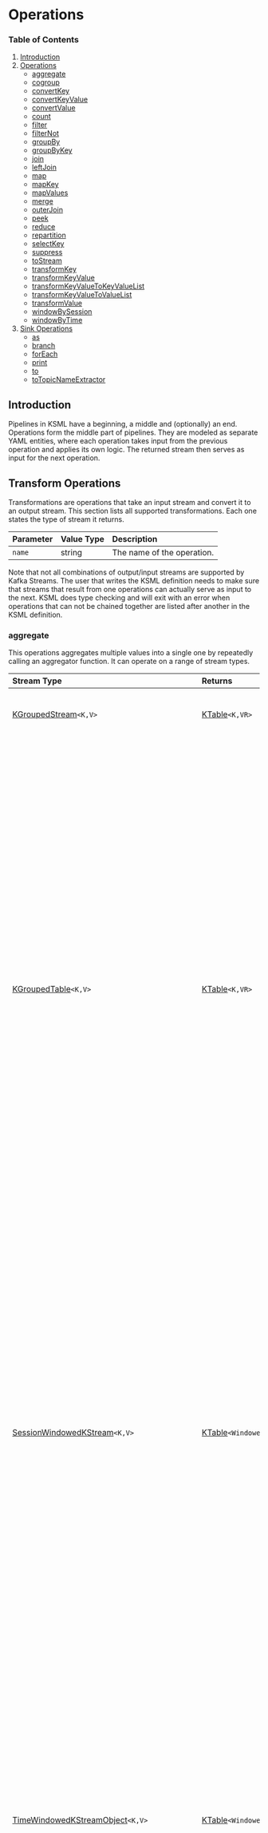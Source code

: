 # Operations

### Table of Contents

1. [Introduction](#introduction)
1. [Operations](#transform-operations)
    * [aggregate](#aggregate)
    * [cogroup](#cogroup)
    * [convertKey](#convertkey)
    * [convertKeyValue](#convertkeyvalue)
    * [convertValue](#convertvalue)
    * [count](#count)
    * [filter](#filter)
    * [filterNot](#filternot)
    * [groupBy](#groupby)
    * [groupByKey](#groupbykey)
    * [join](#join)
    * [leftJoin](#leftjoin)
    * [map](#map)
    * [mapKey](#mapkey)
    * [mapValues](#mapvalues)
    * [merge](#merge)
    * [outerJoin](#outerjoin)
    * [peek](#peek)
    * [reduce](#reduce)
    * [repartition](#repartition)
    * [selectKey](#selectkey)
    * [suppress](#suppress)
    * [toStream](#tostream)
    * [transformKey](#transformkey)
    * [transformKeyValue](#transformkeyvalue)
    * [transformKeyValueToKeyValueList](#transformkeyvaluetokeyvaluelist)
    * [transformKeyValueToValueList](#transformkeyvaluetovaluelist)
    * [transformValue](#transformvalue)
    * [windowBySession](#windowbysession)
    * [windowByTime](#windowbytime)
1. [Sink Operations](#sink-operations)
    * [as](#as)
    * [branch](#branch)
    * [forEach](#foreach)
    * [print](#print)
    * [to](#to)
    * [toTopicNameExtractor](#totopicnameextractor)

[Duration]: types.md#duration

[Store]: stores.md

[KStream]: https://kafka.apache.org/37/javadoc/org/apache/kafka/streams/kstream/KStream.html

[KTable]: https://kafka.apache.org/37/javadoc/org/apache/kafka/streams/kstream/KTable.html

[GlobalKTable]: https://kafka.apache.org/37/javadoc/org/apache/kafka/streams/kstream/GlobalKTable.html

[KGroupedStream]: https://kafka.apache.org/37/javadoc/org/apache/kafka/streams/kstream/KGroupedStream.html

[KGroupedTable]: https://kafka.apache.org/37/javadoc/org/apache/kafka/streams/kstream/KGroupedTable.html

[SessionWindowedKStream]: https://kafka.apache.org/37/javadoc/org/apache/kafka/streams/kstream/SessionWindowedKStream.html

[SessionWindowedCogroupedKStream]: https://kafka.apache.org/37/javadoc/org/apache/kafka/streams/kstream/SessionWindowedCogroupedKStream.html

[TimeWindowedKStream]: https://kafka.apache.org/37/javadoc/org/apache/kafka/streams/kstream/TimeWindowedKStream.html

[TimeWindowedCogroupedKStream]: https://kafka.apache.org/37/javadoc/org/apache/kafka/streams/kstream/TimeWindowedCogroupedKStream.html

[Aggregator]: functions.md#function-types

[Initializer]: functions.md#function-types

[KeyTransformer]: functions.md#function-types

[KeyValueMapper]: functions.md#function-types

[KeyValueToKeyValueListTransformer]: functions.md#function-types

[KeyValueToValueListTransformer]: functions.md#function-types

[KeyValueTransformer]: functions.md#function-types

[Merger]: functions.md#function-types

[Predicate]: functions.md#function-types

[Reducer]: functions.md#function-types

[StreamPartitioner]: functions.md#function-types

[ValueTransformer]: functions.md#function-types

[Windowed]: https://kafka.apache.org/37/javadoc/org/apache/kafka/streams/kstream/Windowed.html

## Introduction

Pipelines in KSML have a beginning, a middle and (optionally) an end. Operations form the middle part of pipelines. They
are modeled as separate YAML entities, where each operation takes input from the previous operation and applies its own
logic. The returned stream then serves as input for the next operation.

## Transform Operations

Transformations are operations that take an input stream and convert it to an output stream. This section lists all
supported transformations. Each one states the type of stream it returns.

| Parameter | Value Type | Description                |
|:----------|:-----------|:---------------------------|
| `name`    | string     | The name of the operation. |

Note that not all combinations of output/input streams are supported by Kafka Streams. The user that writes the KSML
definition needs to make sure that streams that result from one operations can actually serve as input to the next. KSML
does type checking and will exit with an error when operations that can not be chained together are listed after another
in the KSML definition.

### aggregate

[KGroupedStream::aggregate]: https://kafka.apache.org/37/javadoc/org/apache/kafka/streams/kstream/KGroupedStream.html

[KGroupedTable::aggregate]: https://kafka.apache.org/37/javadoc/org/apache/kafka/streams/kstream/KGroupedTable.html

[SessionWindowedKStream::aggregate]: https://kafka.apache.org/37/javadoc/org/apache/kafka/streams/kstream/SessionWindowedKStream.html

[TimeWindowedKStreamObject:aggregate]: https://kafka.apache.org/37/javadoc/org/apache/kafka/streams/kstream/TimeWindowedKStream.html

[CogroupedKStream:aggregate]: https://kafka.apache.org/37/javadoc/org/apache/kafka/streams/kstream/CogroupedKStream.html

[SessionWindowedCogroupedKStream::aggregate]: https://kafka.apache.org/37/javadoc/org/apache/kafka/streams/kstream/SessionWindowedCogroupedKStream.html

[TimeWindowedCogroupedKStream:aggregate]: https://kafka.apache.org/37/javadoc/org/apache/kafka/streams/kstream/TimeWindowedCogroupedKStream.html

This operations aggregates multiple values into a single one by repeatedly calling an aggregator function. It can
operate on a range of stream types.

| Stream Type                                                                          | Returns                    | Parameter     | Value Type          | Required | Description                                                                                                                                                                                                                                        |
|:-------------------------------------------------------------------------------------|:---------------------------|:--------------|:--------------------|:---------|:---------------------------------------------------------------------------------------------------------------------------------------------------------------------------------------------------------------------------------------------------|
| [KGroupedStream][KGroupedStream::aggregate]`<K,V>`                                   | [KTable]`<K,VR>`           | `store`       | Store configuration | No       | An optional [Store] configuration, should be of type `keyValue`.                                                                                                                                                                                   |
|                                                                                      |                            | `initializer` | Inline or reference | Yes      | An [Initializer] function, which takes no arguments and returns a value of type `VR`.                                                                                                                                                              |
|                                                                                      |                            | `aggregator`  | Inline or reference | Yes      | An [Aggregator] function, which takes a `key` of type `K`, a `value` of type `V` and `aggregatedValue` of type `VR`. It should add the key/value to the previously calculated `aggregateValue` and return a new aggregate value of type `VR`.      |
| [KGroupedTable][KGroupedTable::aggregate]`<K,V>`                                     | [KTable]`<K,VR>`           | `store`       | Store configuration | No       | An optional [Store] configuration, should be of type `keyValue`.                                                                                                                                                                                   |
|                                                                                      |                            | `initializer` | Inline or reference | Yes      | An [Initializer] function, which takes no arguments and returns a value of type `VR`.                                                                                                                                                              |
|                                                                                      |                            | `adder`       | Inline or reference | Yes      | An [Aggregator] function, which takes a `key` of type `K`, a `value` of type `V` and `aggregatedValue` of type `VR`. It should add the key/value to the previously calculated `aggregateValue` and return a new aggregate value of type `VR`.      |
|                                                                                      |                            | `subtractor`  | Inline or reference | Yes      | An [Aggregator] function, which takes a `key` of type `K`, a `value` of type `V` and `aggregatedValue` of type `VR`. It should remove the key/value from the previously calculated `aggregateValue` and return a new aggregate value of type `VR`. |
| [SessionWindowedKStream][SessionWindowedKStream::aggregate]`<K,V>`                   | [KTable]`<Windowed<K>,VR>` | `store`       | Store configuration | No       | An optional [Store] configuration, should be of type `session`.                                                                                                                                                                                    |
|                                                                                      |                            | `initializer` | Inline or reference | Yes      | An [Initializer] function, which takes no arguments and returns a value of type `VR`.                                                                                                                                                              |
|                                                                                      |                            | `aggregator`  | Inline or reference | Yes      | An [Aggregator] function, which takes a `key` of type `K`, a `value` of type `V` and `aggregatedValue` of type `VR`. It should add the key/value to the previously calculated `aggregateValue` and return a new aggregate value of type `VR`.      |
|                                                                                      |                            | `merger`      | Inline or reference | Yes      | A [Merger] function, which takes a `key` of type `K`, and two values `value1` and `value2` of type `V`. The return value is the merged result, also of type `V`.                                                                                   |
| [TimeWindowedKStreamObject][TimeWindowedKStreamObject:aggregate]`<K,V>`              | [KTable]`<Windowed<K>,VR>` | `store`       | Store configuration | No       | An optional [Store] configuration, should be of type `window`.                                                                                                                                                                                     |
|                                                                                      |                            | `initializer` | Inline or reference | Yes      | An [Initializer] function, which takes no arguments and returns a value of type `VR`.                                                                                                                                                              |
|                                                                                      |                            | `aggregator`  | Inline or reference | Yes      | An [Aggregator] function, which takes a `key` of type `K`, a `value` of type `V` and `aggregatedValue` of type `VR`. It should add the key/value to the previously calculated `aggregateValue` and return a new aggregate value of type `VR`.      |
| [CogroupedKStream][CogroupedKStream::aggregate]`<K,V>`                               | [KTable]`<K,VR>`           | `store`       | Store configuration | No       | An optional [Store] configuration, should be of type `keyValue`.                                                                                                                                                                                   |
|                                                                                      |                            | `initializer` | Inline or reference | Yes      | An [Initializer] function, which takes no arguments and returns a value of type `VR`.                                                                                                                                                              |
| [SessionWindowedCogroupedKStream][SessionWindowedCogroupedKStream::aggregate]`<K,V>` | [KTable]`<Windowed<K>,VR>` | `store`       | Store configuration | No       | An optional [Store] configuration, should be of type `session`.                                                                                                                                                                                    |
|                                                                                      |                            | `initializer` | Inline or reference | Yes      | An [Initializer] function, which takes no arguments and returns a value of type `VR`.                                                                                                                                                              |
|                                                                                      |                            | `merger`      | Inline or reference | Yes      | A [Merger] function, which takes a `key` of type `K`, and two values `value1` and `value2` of type `V`. The return value is the merged result, also of type `V`.                                                                                   |
| [TimeWindowedCogroupedKStream][TimeWindowedCogroupedKStream::aggregate]`<K,V>`       | [KTable]`<Windowed<K>,VR>` | `store`       | Store configuration | No       | An optional [Store] configuration, should be of type `window`.                                                                                                                                                                                     |
|                                                                                      |                            | `initializer` | Inline or reference | Yes      | An [Initializer] function, which takes no arguments and returns a value of type `VR`.                                                                                                                                                              |

Example:

```yaml
from: input_stream
via:
  - type: groupBy
    mapper: my_mapper_function
  - type: aggregate
    initializer:
      expression: 0
    aggregator:
      expression: aggregatedValue + value
  - type: toStream
to: output_stream
```

### cogroup

[KGroupedStream::cogroup]: https://kafka.apache.org/37/javadoc/org/apache/kafka/streams/kstream/KGroupedStream.html

[CogroupedKStream:cogroup]: https://kafka.apache.org/37/javadoc/org/apache/kafka/streams/kstream/CogroupedKStream.html

This operations cogroups multiple values into a single one by repeatedly calling an aggregator function. It can
operate on a range of stream types.

| Stream Type                                       | Returns                    | Parameter    | Value Type          | Required | Description                                                                                                                                                                                                                                   |
|:--------------------------------------------------|:---------------------------|:-------------|:--------------------|:---------|:----------------------------------------------------------------------------------------------------------------------------------------------------------------------------------------------------------------------------------------------|
| [KGroupedStream][KGroupedStream::cogroup]`<K,V>`  | [CogroupedKStream]`<K,VR>` | `aggregator` | Inline or reference | Yes      | An [Aggregator] function, which takes a `key` of type `K`, a `value` of type `V` and `aggregatedValue` of type `VR`. It should add the key/value to the previously calculated `aggregateValue` and return a new aggregate value of type `VR`. |
| [CogroupedKStream][KGroupedTable::cogroup]`<K,V>` | n/a                        | n/a          | n/a                 | n/a      | This method is currently not supported in KSML.                                                                                                                                                                                               |

Example:

```yaml
from: input_stream
via:
  - type: groupBy
    mapper: my_mapper_function
  - type: cogroup
    aggregator:
      expression: aggregatedValue + value
  - type: toStream
to: output_stream
```

_Note: this operation was added to KSML for completion purposes, but is not considered ready or fully functional. Feel
free to experiment, but don't rely on this in production. Syntax changes may occur in future KSML releases._

### convertKey

This built-in operation takes a message and converts the key into a given type.

| Stream Type    | Returns         | Parameter | Value Type | Description                                                           |
|:---------------|:----------------|:----------|:-----------|:----------------------------------------------------------------------|
| KStream`<K,V>` | KStream`<KR,V>` | `into`    | string     | The type to convert the key into. Conversion to `KR` is done by KSML. |

Example:

```yaml
from:
  topic: input_stream
  keyType: string
  valueType: string
via:
  - type: convertKey
    into: json
to: output_stream
```

### convertKeyValue

This built-in operation takes a message and converts the key and value into a given type.

| Stream Type    | Returns          | Parameter | Value Type | Description                                                                                                  |
|:---------------|:-----------------|:----------|:-----------|:-------------------------------------------------------------------------------------------------------------|
| KStream`<K,V>` | KStream`<KR,VR>` | `into`    | string     | The type to convert the key and value into. Conversion of key into `KR` and value into `VR` is done by KSML. |

Example:

```yaml
from:
  topic: input_stream
  keyType: string
  valueType: string
via:
  - type: convertKeyValue
    into: (json,xml)
to: output_stream
```

### convertValue

This built-in operation takes a message and converts the value into a given type.

| Stream Type    | Returns         | Parameter | Value Type | Description                                                                        |
|:---------------|:----------------|:----------|:-----------|:-----------------------------------------------------------------------------------|
| KStream`<K,V>` | KStream`<K,VR>` | `into`    | string     | The type to convert the value into. Conversion of value into `VR` is done by KSML. |

Example:

```yaml
from:
  topic: input_stream
  keyType: string
  valueType: string
via:
  - type: convertValue
    into: xml
to: output_stream
```

### count

[KGroupedStream::count]: https://kafka.apache.org/37/javadoc/org/apache/kafka/streams/kstream/KGroupedStream.html

[KGroupedTable::count]: https://kafka.apache.org/37/javadoc/org/apache/kafka/streams/kstream/KGroupedTable.html

[SessionWindowedKStream::count]: https://kafka.apache.org/37/javadoc/org/apache/kafka/streams/kstream/SessionWindowedKStream.html

[TimeWindowedKStreamObject:count]: https://kafka.apache.org/37/javadoc/org/apache/kafka/streams/kstream/TimeWindowedKStream.html

This operation counts the number of messages and returns a table multiple values into a single one by repeatedly
calling an aggregator function. It can operate on a range of stream types.

| Stream Type                                              | Returns                      | Parameter | Value Type          | Required | Description                                                      |
|:---------------------------------------------------------|:-----------------------------|:----------|:--------------------|:---------|:-----------------------------------------------------------------|
| [KGroupedStream][KGroupedStream::count]`<K,V>`           | [KTable]`<K,Long>`           | `store`   | Store configuration | No       | An optional [Store] configuration, should be of type `keyValue`. |
| [KGroupedTable][KGroupedTable::count]`<K,V>`             | [KTable]`<K,Long>`           | `store`   | Store configuration | No       | An optional [Store] configuration, should be of type `keyValue`. |
| [SessionWindowedKStream][KGroupedTable::count]`<K,V>`    | [KTable]`<Windowed<K>,Long>` | `store`   | Store configuration | No       | An optional [Store] configuration, should be of type `session`.  |
| [TimeWindowedKStreamObject][KGroupedTable::count]`<K,V>` | [KTable]`<Windowed<K>,Long>` | `store`   | Store configuration | No       | An optional [Store] configuration, should be of type `window`.   |

Example:

```yaml
from: input_stream
via:
  - type: groupBy
    mapper: my_mapper_function
  - type: count
  - type: toStream
to: output_stream
```

### filter

[KStream::filter]: https://kafka.apache.org/37/javadoc/org/apache/kafka/streams/kstream/KStream.html

[KTable::filter]: https://kafka.apache.org/37/javadoc/org/apache/kafka/streams/kstream/KTable.html

Filter all incoming messages according to some predicate. The predicate function is called for every message. Only when
the predicate returns `true`, then the message will be sent to the output stream.

| Stream Type                       | Returns          | Parameter | Value Type | Required            | Description                                                                                         |
|:----------------------------------|:-----------------|:----------|:-----------|:--------------------|:----------------------------------------------------------------------------------------------------|
| [KStream][KStream::filter]`<K,V>` | [KStream]`<K,V>` | `if`      | Yes        | Inline or reference | A [Predicate] function, which returns `True` if the message can pass the filter, `False` otherwise. |
| [KTable][KTable::filter]`<K,V>`   | [KTable]`<K,V>`  | `if`      | Yes        | Inline or reference | A [Predicate] function, which returns `True` if the message can pass the filter, `False` otherwise. |

Example:

```yaml
from: input_stream
via:
  - type: filter
    if:
      expression: key.startswith('a')
to: output_stream
```

### filterNot

This operation works exactly like [filter](#filter), but negates all predicates before applying them. That means
messages for which the predicate returns `False` are accepted, while those that the predicate returns `True` for are
filtered out.
See [filter](#filter) for details on how to implement.

### groupBy

[KStream::groupBy]: https://kafka.apache.org/37/javadoc/org/apache/kafka/streams/kstream/KStream.html

[KTable::groupBy]: https://kafka.apache.org/37/javadoc/org/apache/kafka/streams/kstream/KTable.html

Group the records of a stream by value resulting from a KeyValueMapper.

| Stream Type                        | Returns                  | Parameter | Value Type          | Required | Description                                                                                                                                     |
|:-----------------------------------|:-------------------------|:----------|:--------------------|:---------|:------------------------------------------------------------------------------------------------------------------------------------------------|
| [KStream][KStream::groupBy]`<K,V>` | [KGroupedStream]`<KR,V>` | `store`   | Store configuration | No       | An optional [Store] configuration, should be of type `keyValue`.                                                                                |
|                                    |                          | `mapper`  | Inline or reference | Yes      | A [KeyValueMapper] function, which takes a `key` of type `K` and a `value` of type `V` and returns a value of type `KR` to group the stream by. |
| [KTable][KTable::groupBy]`<K,V>`   | [KGroupedTable]`<KR,V>`  | `store`   | Store configuration | No       | An optional [Store] configuration, should be of type `keyValue`.                                                                                |
|                                    |                          | `mapper`  | Inline or reference | Yes      | A [KeyValueMapper] function, which takes a `key` of type `K` and a `value` of type `V` and returns a value of type `KR` to group the stream by. |

Example:

```yaml
from: input_stream
via:
  - type: groupBy
    mapper: my_mapper_function
  - type: aggregate
    initializer:
      expression: 0
    aggregator:
      expression: value1+value2
  - type: toStream
to: output_stream
```

### groupByKey

[KStream::groupByKey]: https://kafka.apache.org/37/javadoc/org/apache/kafka/streams/kstream/KStream.html

Group the records of a stream by the stream's key.

| Stream Type                           | Returns                 | Parameter | Value Type          | Required | Description                                                      |
|:--------------------------------------|:------------------------|:----------|:--------------------|:---------|:-----------------------------------------------------------------|
| [KStream][KStream::groupByKey]`<K,V>` | [KGroupedStream]`<K,V>` | `store`   | Store configuration | No       | An optional [Store] configuration, should be of type `keyValue`. |

Example:

```yaml
from: input_stream
via:
  - type: groupByKey
  - type: aggregate
    initializer:
      expression: 0
    aggregator:
      expression: value1+value2
  - type: toStream
to: output_stream
```

### join

[KStream::joinStream]: https://kafka.apache.org/37/javadoc/org/apache/kafka/streams/kstream/KStream.html

[KStream::joinTable]: https://kafka.apache.org/37/javadoc/org/apache/kafka/streams/kstream/KStream.html

[KStream::joinGlobalTable]: https://kafka.apache.org/37/javadoc/org/apache/kafka/streams/kstream/KStream.html

[KTable::joinTable]: https://kafka.apache.org/37/javadoc/org/apache/kafka/streams/kstream/KTable.html

Join records of this stream with another stream's records using inner join. The join is computed on the
records' key with join predicate `thisStream.key == otherStream.key`. If both streams are not tables, then
their timestamps need to be close enough as defined by timeDifference.

| Stream Type                                    | Returns           | Parameter             | Value Type          | Required | Description                                                                                                                                                                            |
|:-----------------------------------------------|:------------------|:----------------------|:--------------------|:---------|:---------------------------------------------------------------------------------------------------------------------------------------------------------------------------------------|
| [KStream][KStream::joinWithStream]`<K,V>`      | [KStream]`<K,VR>` | `store`               | Store configuration | No       | An optional [Store] configuration, should be of type `window`.                                                                                                                         |
|                                                |                   | `stream`              | `string`            | Yes      | The name of the stream to join with. The stream should be of key type `K` and value type `VR`.                                                                                         |
|                                                |                   | `valueJoiner`         | Inline or reference | Yes      | A [ValueJoiner] function, which takes a `key` of type `K`, and two values `value1` and `value2` of type `V`. The return value is the joined value of type `VR`.                        |
|                                                |                   | `timeDifference`      | `duration`          | Yes      | The maximum allowed between two joined records.                                                                                                                                        |
|                                                |                   | `grace`               | `duration`          | No       | A grace period during with out-of-order to-be-joined records may still arrive.                                                                                                         |
| [KStream][KStream::joinWithTable]`<K,V>`       | [KStream]`<K,VR>` | `store`               | Store configuration | No       | An optional [Store] configuration, should be of type `keyValue`.                                                                                                                       |
|                                                |                   | `table`               | `string`            | Yes      | The name of the table to join with. The table should be of key type `K` and value type `VO`.                                                                                           |                                                                    |
|                                                |                   | `valueJoiner`         | Inline or reference | Yes      | A [ValueJoiner] function, which takes a `value1` of type `V` from the source table and a `value2` of type `VO` from the join table. The return value is the joined value of type `VR`. |
|                                                |                   | `grace`               | `duration`          | No       | A grace period during with out-of-order to-be-joined records may still arrive.                                                                                                         |
| [KStream][KStream::joinWithGlobalTable]`<K,V>` | [KStream]`<K,VR>` | `globalTable`         | `string`            | Yes      | The name of the global table to join with. The global table should be of key type `GK` and value type `GV`.                                                                            |
|                                                |                   | `mapper`              | Inline or reference | Yes      | A [KeyValueMapper] function, which takes a `key` of type `K` and a `value` of type `V`. The return value is the key of type `GK` of the records from the GlobalTable to join with.     |
|                                                |                   | `valueJoiner`         | Inline or reference | Yes      | A [ValueJoiner] function, which takes a `key` of type `K`, and two values `value1` and `value2` of type `V`. The return value is the joined value of type `VR`.                        |
| [KTable][KTable::joinWithTable]`<K,V>`         | [KTable]`<K,VR>`  | `store`               | Store configuration | No       | The [Store] configuration.                                                                                                                                                             |
|                                                |                   | `table`               | `string`            | Yes      | The name of the table to join with. The table should be of key type `K` and value type `VO`.                                                                                           |                                                                    |
|                                                |                   | `foreignKeyExtractor` | Inline or reference | No       | A [ForeignKeyExtractor] function, which takes a `value` of type `V`, which needs to be converted into the key type `KO` of the table to join with.                                     |                                                  
|                                                |                   | `valueJoiner`         | Inline or reference | Yes      | A [ValueJoiner] function, which takes a `value1` of type `V` from the source table and a `value2` of type `VO` from the join table. The return value is the joined value of type `VR`. |
|                                                |                   | `partitioner`         | Inline or reference | No       | A [Partitioner] function, which partitions the records on the primary stream.                                                                                                          |                                                                                                           |
|                                                |                   | `otherPartitioner`    | Inline or reference | No       | A [Partitioner] function, which partitions the records on the join table.                                                                                                              |

Example:

```yaml
from: input_stream
via:
  - type: join
    stream: second_stream
    valueJoiner: my_key_value_mapper
    timeDifference: 1m
to: output_stream
```

### leftJoin

[KStream::joinStream]: https://kafka.apache.org/37/javadoc/org/apache/kafka/streams/kstream/KStream.html

[KStream::joinTable]: https://kafka.apache.org/37/javadoc/org/apache/kafka/streams/kstream/KStream.html

[KStream::joinGlobalTable]: https://kafka.apache.org/37/javadoc/org/apache/kafka/streams/kstream/KStream.html

[KTable::joinTable]: https://kafka.apache.org/37/javadoc/org/apache/kafka/streams/kstream/KTable.html

Join records of this stream with another stream's records using left join. The join is computed on the
records' key with join predicate `thisStream.key == otherStream.key`. If both streams are not tables, then
their timestamps need to be close enough as defined by timeDifference.

| Stream Type                                    | Returns           | Parameter             | Value Type          | Required | Description                                                                                                                                                                            |
|:-----------------------------------------------|:------------------|:----------------------|:--------------------|:---------|:---------------------------------------------------------------------------------------------------------------------------------------------------------------------------------------|
| [KStream][KStream::joinWithStream]`<K,V>`      | [KStream]`<K,VR>` | `store`               | Store configuration | No       | An optional [Store] configuration, should be of type `window`.                                                                                                                         |
|                                                |                   | `stream`              | `string`            | Yes      | The name of the stream to join with. The stream should be of key type `K` and value type `VR`.                                                                                         |
|                                                |                   | `valueJoiner`         | Inline or reference | Yes      | A [ValueJoiner] function, which takes a `key` of type `K`, and two values `value1` and `value2` of type `V`. The return value is the joined value of type `VR`.                        |
|                                                |                   | `timeDifference`      | `duration`          | Yes      | The maximum allowed between two joined records.                                                                                                                                        |
|                                                |                   | `grace`               | `duration`          | No       | A grace period during with out-of-order to-be-joined records may still arrive.                                                                                                         |
| [KStream][KStream::joinWithTable]`<K,V>`       | [KStream]`<K,VR>` | `store`               | Store configuration | No       | An optional [Store] configuration, should be of type `keyValue`.                                                                                                                       |
|                                                |                   | `table`               | `string`            | Yes      | The name of the table to join with. The table should be of key type `K` and value type `VO`.                                                                                           |                                                                    |
|                                                |                   | `valueJoiner`         | Inline or reference | Yes      | A [ValueJoiner] function, which takes a `value1` of type `V` from the source table and a `value2` of type `VO` from the join table. The return value is the joined value of type `VR`. |
|                                                |                   | `grace`               | `duration`          | No       | A grace period during with out-of-order to-be-joined records may still arrive.                                                                                                         |
| [KStream][KStream::joinWithGlobalTable]`<K,V>` | [KStream]`<K,VR>` | `globalTable`         | `string`            | Yes      | The name of the global table to join with. The global table should be of key type `GK` and value type `GV`.                                                                            |
|                                                |                   | `mapper`              | Inline or reference | Yes      | A [KeyValueMapper] function, which takes a `key` of type `K` and a `value` of type `V`. The return value is the key of type `GK` of the records from the GlobalTable to join with.     |
|                                                |                   | `valueJoiner`         | Inline or reference | Yes      | A [ValueJoiner] function, which takes a `key` of type `K`, and two values `value1` and `value2` of type `V`. The return value is the joined value of type `VR`.                        |
| [KTable][KTable::joinWithTable]`<K,V>`         | [KTable]`<K,VR>`  | `store`               | Store configuration | No       | The [Store] configuration.                                                                                                                                                             |
|                                                |                   | `table`               | `string`            | Yes      | The name of the table to join with. The table should be of key type `K` and value type `VO`.                                                                                           |                                                                    |
|                                                |                   | `foreignKeyExtractor` | Inline or reference | No       | A [ForeignKeyExtractor] function, which takes a `value` of type `V`, which needs to be converted into the key type `KO` of the table to join with.                                     |                                                  
|                                                |                   | `valueJoiner`         | Inline or reference | Yes      | A [ValueJoiner] function, which takes a `value1` of type `V` from the source table and a `value2` of type `VO` from the join table. The return value is the joined value of type `VR`. |
|                                                |                   | `partitioner`         | Inline or reference | No       | A [Partitioner] function, which partitions the records on the primary stream.                                                                                                          |                                                                                                           |
|                                                |                   | `otherPartitioner`    | Inline or reference | No       | A [Partitioner] function, which partitions the records on the join table.                                                                                                              |

Example:

```yaml
from: input_stream
via:
  - type: leftJoin
    stream: second_stream
    valueJoiner: my_key_value_mapper
    timeDifference: 1m
to: output_stream
```

### map

This is an alias for [transformKeyValue](#transformkeyvalue).

### mapKey

This is an alias for [transformKey](#transformkey).

### mapValues

This is an alias for [transformValue](#transformvalue).

### merge

[KStream::merge]: https://kafka.apache.org/37/javadoc/org/apache/kafka/streams/kstream/KStream.html

Merge this stream and the given stream into one larger stream. There is no ordering guarantee between records from this
stream and records from the provided stream in the merged stream. Relative order is preserved within each input stream
though (ie, records within one input stream are processed in order).

| Stream Type                      | Returns          | Parameter | Value Type | Description                           |
|:---------------------------------|:-----------------|:----------|:-----------|:--------------------------------------|
| [KStream][KStream::merge]`<K,V>` | [KStream]`<K,V>` | `stream`  | `string`   | The name of the stream to merge with. |

Example:

```yaml
from: input_stream
via:
  - type: merge
    stream: second_stream
to: output_stream
```

### outerJoin

[KStream::joinStream]: https://kafka.apache.org/37/javadoc/org/apache/kafka/streams/kstream/KStream.html

[KStream::joinTable]: https://kafka.apache.org/37/javadoc/org/apache/kafka/streams/kstream/KStream.html

[KStream::joinGlobalTable]: https://kafka.apache.org/37/javadoc/org/apache/kafka/streams/kstream/KStream.html

[KTable::joinTable]: https://kafka.apache.org/37/javadoc/org/apache/kafka/streams/kstream/KTable.html

Join records of this stream with another stream's records using outer join. The join is computed on the
records' key with join predicate `thisStream.key == otherStream.key`. If both streams are not tables, then
their timestamps need to be close enough as defined by timeDifference.

| Stream Type                               | Returns           | Parameter        | Value Type          | Required | Description                                                                                                                                                                            |
|:------------------------------------------|:------------------|:-----------------|:--------------------|:---------|:---------------------------------------------------------------------------------------------------------------------------------------------------------------------------------------|
| [KStream][KStream::joinWithStream]`<K,V>` | [KStream]`<K,VR>` | `store`          | Store configuration | No       | An optional [Store] configuration, should be of type `window`.                                                                                                                         |
|                                           |                   | `stream`         | `string`            | Yes      | The name of the stream to join with. The stream should be of key type `K` and value type `VR`.                                                                                         |
|                                           |                   | `valueJoiner`    | Inline or reference | Yes      | A [ValueJoiner] function, which takes a `key` of type `K`, and two values `value1` and `value2` of type `V`. The return value is the joined value of type `VR`.                        |
|                                           |                   | `timeDifference` | `duration`          | Yes      | The maximum allowed between two joined records.                                                                                                                                        |
|                                           |                   | `grace`          | `duration`          | No       | A grace period during with out-of-order to-be-joined records may still arrive.                                                                                                         |
| [KTable][KTable::joinWithTable]`<K,V>`    | [KStream]`<K,VR>` | `store`          | Store configuration | No       | An optional [Store] configuration, should be of type `keyValue`.                                                                                                                       |
|                                           |                   | `table`          | `string`            | Yes      | The name of the table to join with. The table should be of key type `K` and value type `VO`.                                                                                           |                                                                    |
|                                           |                   | `valueJoiner`    | Inline or reference | Yes      | A [ValueJoiner] function, which takes a `value1` of type `V` from the source table and a `value2` of type `VO` from the join table. The return value is the joined value of type `VR`. |

Example:

```yaml
from: input_stream
via:
  - type: outerJoin
    stream: second_stream
    valueJoiner: my_key_value_mapper
    timeDifference: 1m
to: output_stream
```

### peek

[KStream::peek]: https://kafka.apache.org/37/javadoc/org/apache/kafka/streams/kstream/KStream.html

Perform an action on each record of a stream. This is a stateless record-by-record operation. Peek is a non-terminal
operation that triggers a side effect (such as logging or statistics collection) and returns an unchanged stream.

| Stream Type                     | Returns          | Parameter | Value Type          | Description                                                                                                                  |
|:--------------------------------|:-----------------|:----------|:--------------------|:-----------------------------------------------------------------------------------------------------------------------------|
| [KStream][KStream::peek]`<K,V>` | [KStream]`<K,V>` | `forEach` | Inline or reference | The [ForEach] function that will be called for every message, receiving arguments `key` of type `K` and `value` of type `V`. |

Example:

```yaml
from: input_stream
via:
  - type: peek
    forEach: print_key_and_value
to: output_stream
```

### reduce

[KGroupedStream::reduce]: https://kafka.apache.org/37/javadoc/org/apache/kafka/streams/kstream/KGroupedStream.html

[KGroupedTable::reduce]: https://kafka.apache.org/37/javadoc/org/apache/kafka/streams/kstream/KGroupedTable.html

[SessionWindowedKStream::reduce]: https://kafka.apache.org/37/javadoc/org/apache/kafka/streams/kstream/SessionWindowedKStream.html

[TimeWindowedKStreamObject:reduce]: https://kafka.apache.org/37/javadoc/org/apache/kafka/streams/kstream/TimeWindowedKStream.html

Combine the values of records in this stream by the grouped key. Records with null key or value are ignored. Combining
implies that the type of the aggregate result is the same as the type of the input value, similar
to [aggregate(Initializer, Aggregator)](#aggregate).

| Stream Type                                                          | Returns                   | Parameter    | Value Type          | Required | Description                                                                                                                                                                                                                                  |
|:---------------------------------------------------------------------|:--------------------------|:-------------|:--------------------|:---------|:---------------------------------------------------------------------------------------------------------------------------------------------------------------------------------------------------------------------------------------------|
| [KGroupedStream][KGroupedStream::reduce]`<K,V>`                      | [KTable]`<K,V>`           | `store`      | Store configuration | No       | An optional [Store] configuration, should be of type `keyValue`.                                                                                                                                                                             |
|                                                                      |                           | `reducer`    | Inline or reference | Yes      | A [Reducer] function, which takes a `key` of type `K`, a `value` of type `V` and `aggregatedValue` of type `V`. It should add the key/value to the previously calculated `aggregateValue` and return a new aggregate value of type `V`.      |
| [KGroupedTable][KGroupedTable::reduce]`<K,V>`                        | [KTable]`<K,V>`           | `store`      | Store configuration | No       | An optional [Store] configuration, should be of type `keyValue`.                                                                                                                                                                             |
|                                                                      |                           | `adder`      | Inline or reference | Yes      | A [Reducer] function, which takes a `key` of type `K`, a `value` of type `V` and `aggregatedValue` of type `V`. It should add the key/value to the previously calculated `aggregateValue` and return a new aggregate value of type `V`.      |
|                                                                      |                           | `subtractor` | Inline or reference | Yes      | A [Reducer] function, which takes a `key` of type `K`, a `value` of type `V` and `aggregatedValue` of type `V`. It should remove the key/value from the previously calculated `aggregateValue` and return a new aggregate value of type `V`. |
| [SessionWindowedKStream][SessionWindowedKStream::reduce]`<K,V>`      | [KTable]`<Windowed<K>,V>` | `store`      | Store configuration | No       | An optional [Store] configuration, should be of type `session`.                                                                                                                                                                              |
|                                                                      |                           | `reducer`    | Inline or reference | Yes      | A [Reducer] function, which takes a `key` of type `K`, a `value` of type `V` and `aggregatedValue` of type `V`. It should add the key/value to the previously calculated `aggregateValue` and return a new aggregate value of type `V`.      |
| [TimeWindowedKStreamObject][TimeWindowedKStreamObject:reduce]`<K,V>` | [KTable]`<Windowed<K>,V>` | `store`      | Store configuration | No       | An optional [Store] configuration, should be of type `window`.                                                                                                                                                                               |
|                                                                      |                           | `reducer`    | Inline or reference | Yes      | A [Reducer] function, which takes a `key` of type `K`, a `value` of type `V` and `aggregatedValue` of type `V`. It should add the key/value to the previously calculated `aggregateValue` and return a new aggregate value of type `V`.      |

Example:

```yaml
from: input_stream
via:
  - type: groupBy
    mapper: my_mapper_function
  - type: aggregate
    initializer:
      expression: 0
    aggregator:
      expression: aggregatedValue + value
  - type: toStream
to: output_stream
```

Example:

```yaml
[ yaml ]
  ----
from: input_stream
via:
  - type: groupBy
    mapper: my_mapper_function
  - type: reduce
    reducer:
      expression: value1+value2
  - type: toStream
to: output_stream
```

### repartition

[KStream::repartition]: https://kafka.apache.org/37/javadoc/org/apache/kafka/streams/kstream/KStream.html

Materialize this stream to an auto-generated repartition topic with a given number of partitions, using a custom
partitioner. Similar to auto-repartitioning, the topic will be created with infinite retention time and data will be
automatically purged. The topic will be named as "${applicationId}-<name>-repartition".

| Stream Type                            | Returns          | Parameter            | Value Type          | Required | Description                                           |
|:---------------------------------------|:-----------------|:---------------------|:--------------------|:---------|:------------------------------------------------------|
| [KStream][KStream::repartition]`<K,V>` | [KStream]`<K,V>` | `numberOfPartitions` | integer             | No       | The number of partitions of the repartitioned topic.  |
|                                        |                  | `partitioner`        | Inline or reference | No       | A custom [Partitioner] function to partition records. |

Example:

```yaml
from: input_stream
via:
  - type: repartition
    name: my_repartitioner
    numberOfPartitions: 3
    partitioner: my_own_partitioner
  - type: peek
    forEach: print_key_and_value
  - type: toStream
to: output_stream
```

### selectKey

This is an alias for [transformKey](#transformkey).

### suppress

[KTable::suppress]: https://kafka.apache.org/37/javadoc/org/apache/kafka/streams/kstream/KTable.html

Suppress some updates from this changelog stream, determined by the supplied Suppressed configuration. When
_windowCloses_ is selected and no further restrictions are provided, then this is interpreted as
_Suppressed.untilWindowCloses(unbounded())_.

| Stream Type                       | Returns         | Parameter            | Value Type | Required | Description                                                                                                                                                                                                                      |
|:----------------------------------|:----------------|:---------------------|:-----------|:---------|:---------------------------------------------------------------------------------------------------------------------------------------------------------------------------------------------------------------------------------|
| [KTable][KTable::suppress]`<K,V>` | [KTable]`<K,V>` | `until`              | `string`   | Yes      | This value can either be `timeLimit` or `windowCloses`. Note that _timeLimit_ suppression works on any stream, while _windowCloses_ suppression works only on _Windowed_ streams. For the latter, see [windowedBy](#windowedby). |
|                                   |                 | `duration`           | `string`   | No       | The [Duration] to suppress updates (only when `until`==`timeLimit`)                                                                                                                                                              |
|                                   |                 | `maxBytes`           | `int`      | No       | The maximum number of bytes to suppress updates                                                                                                                                                                                  |
|                                   |                 | `maxRecords`         | `int`      | No       | The maximum number of records to suppress updates                                                                                                                                                                                |
|                                   |                 | `bufferFullStrategy` | `string`   | No       | Can be one of `emitEarlyWhenFull`, `shutdownWhenFull`                                                                                                                                                                            |

Example:

```yaml
from: input_table
via:
  - type: suppress
    until: timeLimit
    duration: 30s
    maxBytes: 128000
    maxRecords: 10000
    bufferFullStrategy: emitEarlyWhenFull
  - type: peek
    forEach: print_key_and_value
  - type: toStream
to: output_stream
```

### toStream

[KTable::toStream]: https://kafka.apache.org/37/javadoc/org/apache/kafka/streams/kstream/KTable.html

Convert a KTable into a KStream object.

| Stream Type                       | Returns           | Parameter | Value Type          | Required | Description                                                                                                                                                                                                           |
|:----------------------------------|:------------------|:----------|:--------------------|:---------|:----------------------------------------------------------------------------------------------------------------------------------------------------------------------------------------------------------------------|
| [KTable][KTable::toStream]`<K,V>` | [KStream]`<KR,V>` | `mapper`  | Inline or reference | No       | A [KeyValueMapper] function, which takes a `key` of type `K` and a `value` of type `V`. The return value is the key of resulting stream, which is of type `KR`. If no mapper is provided, then keys remain unchanged. |

Example:

```yaml
from: input_table
via:
  - type: toStream
to: output_stream
```

### transformKey

[KStream::transformKey]: https://kafka.apache.org/37/javadoc/org/apache/kafka/streams/kstream/KStream.html

This operation takes a message and transforms the key into a new key, which may have a different type.

| Stream Type                             | Returns           | Parameter | Value Type          | Required | Description                                                                                                                                                     |
|:----------------------------------------|:------------------|:----------|:--------------------|:---------|:----------------------------------------------------------------------------------------------------------------------------------------------------------------|
| [KStream][KStream::transformKey]`<K,V>` | [KStream]`<KR,V>` | `mapper`  | Inline or reference | Yes      | A [KeyValueMapper] function, which takes a `key` of type `K` and a `value` of type `V`. The return value is the key of resulting stream, which is of type `KR`. |

Example:

```yaml
from: input_stream
via:
  - type: transformKey
    mapper:
      expression: str(key)   # convert key from source type to string
to: output_stream
```

### transformKeyValue

[KStream::transformKeyValue]: https://kafka.apache.org/37/javadoc/org/apache/kafka/streams/kstream/KStream.html

This operation takes a message and transforms the key and value into a new key and value, which can each have a
different type than the source message key and value.

| Stream Type                                  | Returns            | Parameter | Value Type          | Required | Description                                                                                                                                                                               |
|:---------------------------------------------|:-------------------|:----------|:--------------------|:---------|:------------------------------------------------------------------------------------------------------------------------------------------------------------------------------------------|
| [KStream][KStream::transformKeyValue]`<K,V>` | [KStream]`<KR,VR>` | `mapper`  | Inline or reference | Yes      | A [KeyValueMapper] function, which takes a `key` of type `K` and a `value` of type `V`. The return type should be a tuple of type `(KR,VR)` containing the transformed `key` and `value`. |

Example:

```yaml
from: input_stream
via:
  - type: transformKeyValue
    mapper:
      expression: (str(key), str(value))   # convert key and value from source type to string
to: output_stream
```

### transformKeyValueToKeyValueList

[KStream::transformKeyValueToKeyValueList]: https://kafka.apache.org/37/javadoc/org/apache/kafka/streams/kstream/KStream.html

This operation takes a message and transforms it into zero, one or more new messages, which may have different key and
value types than the source.

| Stream Type                                                | Returns            | Parameter | Value Type          | Required | Description                                                                                                                                                                                            |
|:-----------------------------------------------------------|:-------------------|:----------|:--------------------|:---------|:-------------------------------------------------------------------------------------------------------------------------------------------------------------------------------------------------------|
| [KStream][KStream::transformKeyValueToKeyValueList]`<K,V>` | [KStream]`<KR,VR>` | `mapper`  | Inline or reference | Yes      | A [KeyValueMapper] function, which takes a `key` of type `K` and a `value` of type `V`. The return type should be a list of type `[(KR,VR)]` containing a list of transformed `key` and `value` pairs. |

Example:

```yaml
from: input_stream
via:
  - type: transformKeyValueToKeyValueList
    mapper:
      expression: [ (key,value), (key,value) ]   # duplicate all incoming messages
to: output_stream
```

### transformKeyValueToValueList

[KStream::transformKeyValueToValueList]: https://kafka.apache.org/37/javadoc/org/apache/kafka/streams/kstream/KStream.html

This operation takes a message and transforms it into zero, one or more new values, which may have different value types
than the source. Every entry in the result list is combined with the source key and produced on the output stream.

| Stream Type                                             | Returns           | Parameter | Value Type          | Description                                                                                                                                                                        |
|:--------------------------------------------------------|:------------------|:----------|:--------------------|:-----------------------------------------------------------------------------------------------------------------------------------------------------------------------------------|
| [KStream][KStream::transformKeyValueToValueList]`<K,V>` | [KStream]`<K,VR>` | `mapper`  | Inline or reference | A [KeyValueMapper] function, which takes a `key` of type `K` and a `value` of type `V`. The return type should be a list of type `[VR]` containing a list of transformed `value`s. |

Example:

```yaml
from: input_stream
via:
  - type: transformKeyValueToValueList
    mapper:
      expression: [ value+1, value+2, value+3 ]   # creates 3 new messages [key,VR] for every input message
to: output_stream
```

### transformMetadata

[KStream::transformValue]: https://kafka.apache.org/37/javadoc/org/apache/kafka/streams/kstream/KStream.html

This operation takes a message and transforms its value to a new value, which may have different value type
than the source.

| Stream Type                               | Returns           | Parameter | Value Type          | Required | Description                                                                                                                                                                                                                     |
|:------------------------------------------|:------------------|:----------|:--------------------|:---------|:--------------------------------------------------------------------------------------------------------------------------------------------------------------------------------------------------------------------------------|
| [KStream][KStream::transformValue]`<K,V>` | [KStream]`<K,VR>` | `mapper`  | Inline or reference | Yes      | A [MetadataTransformer] function that converts the metadata (Kafka headers, timestamp) of every record in the stream. It gets a metadata object as input and should return the same type, but potentially with modified fields. |

Example:

```yaml
from: input_stream
via:
  - type: transformValue
    mapper:
      expression: str(value)   # convert value from source type to String
to: output_stream
```

### transformValue

[KStream::transformValue]: https://kafka.apache.org/37/javadoc/org/apache/kafka/streams/kstream/KStream.html

This operation takes a message and transforms its value to a new value, which may have different value type
than the source.

| Stream Type                               | Returns           | Parameter | Value Type          | Required | Description                                                                                                                             |
|:------------------------------------------|:------------------|:----------|:--------------------|:---------|:----------------------------------------------------------------------------------------------------------------------------------------|
| [KStream][KStream::transformValue]`<K,V>` | [KStream]`<K,VR>` | `mapper`  | Inline or reference | Yes      | A [KeyValueMapper] function, which takes a `key` of type `K` and a `value` of type `V`. The return type should be a value of type `VR`. |

Example:

```yaml
from: input_stream
via:
  - type: transformValue
    mapper:
      expression: str(value)   # convert value from source type to String
to: output_stream
```

### windowBySession

[KGroupedStream::windowedBy]: https://kafka.apache.org/37/javadoc/org/apache/kafka/streams/kstream/KGroupedStream.html

[CogroupedKStream::windowedBySession]: https://kafka.apache.org/37/javadoc/org/apache/kafka/streams/kstream/CogroupedKStream.html

[SessionWindows]: https://kafka.apache.org/37/javadoc/org/apache/kafka/streams/kstream/SessionWindows.html

[WindowTypes]: https://kafka.apache.org/37/documentation/streams/developer-guide/dsl-api.html

Create a new windowed KStream instance that can be used to perform windowed aggregations. For more details on the
different types of windows, please refer to [WindowTypes]|[this page].

| Stream Type                                             | Returns                                  | Parameter     | Value Type | Required | Description                                                                                          |
|:--------------------------------------------------------|:-----------------------------------------|:--------------|:-----------|:---------|:-----------------------------------------------------------------------------------------------------|
| [KGroupedStream][KGroupedStream::windowedBySession]     | [SessionWindowedKStream]`<K,V>`          | inactivityGap | [Duration] | Yes      | The maximum inactivity gap with which keys are grouped.                                              |
|                                                         |                                          | grace         | [Duration] | No       | The grace duration allowing for out-of-order messages to still be associated with the right session. |
| [CogroupedKStream][CogroupedKStream::windowedBySession] | [SessionWindowedCogroupedKStream]`<K,V>` | inactivityGap | [Duration] | Yes      | The maximum inactivity gap with which keys are grouped.                                              |
|                                                         |                                          | grace         | [Duration] | No       | The grace duration allowing for out-of-order messages to still be associated with the right session. |

Example:

```yaml
from: input_stream
via:
  - type: groupBy
    mapper: my_mapper_function
  - type: windowedBySession
    inactivityGap: 1h
    grace: 5m
  - type: reduce
    reducer: my_reducer_function
  - type: toStream
to: output_stream
```

### windowByTime

[KGroupedStream::windowedBySliding]: https://kafka.apache.org/37/javadoc/org/apache/kafka/streams/kstream/KGroupedStream.html

[KGroupedStream::windowedByDuration]: https://kafka.apache.org/37/javadoc/org/apache/kafka/streams/kstream/KGroupedStream.html

[SlidingWindows]: https://kafka.apache.org/37/javadoc/org/apache/kafka/streams/kstream/SlidingWindows.html

[TimeWindows]: https://kafka.apache.org/37/javadoc/org/apache/kafka/streams/kstream/TimeWindows.html

[WindowTypes]: https://kafka.apache.org/37/documentation/streams/developer-guide/dsl-api.html

Create a new windowed KStream instance that can be used to perform windowed aggregations. For more details on the
different types of windows, please refer to [WindowTypes]|[this page].

| Stream Type                                              | Returns                               | Parameter      | Value Type | Description                                                                                                                                                                                                                  |
|:---------------------------------------------------------|:--------------------------------------|:---------------|:-----------|:-----------------------------------------------------------------------------------------------------------------------------------------------------------------------------------------------------------------------------|
| [KGroupedStream][KGroupedStream::windowedBySliding]      | [TimeWindowedKStream]`<K,V>`          | `windowType`   | `string`   | Fixed value `sliding`.                                                                                                                                                                                                       |
|                                                          |                                       | timeDifference | [Duration] | The time difference parameter for the [SlidingWindows] object.                                                                                                                                                               |
|                                                          |                                       | grace          | [Duration] | (Optional) The grace parameter for the [SlidingWindows] object.                                                                                                                                                              |
| [KGroupedStream][KGroupedStream::windowedByDuration]     | [TimeWindowedKStream]`<K,V>`          | `windowType`   | `string`   | Fixed value `hopping`.                                                                                                                                                                                                       |
|                                                          |                                       | advanceBy      | [Duration] | The amount by which each window is advanced. If this value is not specified, then it will be equal to _duration_, which gives tumbling windows. If you make this value smaller than _duration_ you will get hopping windows. |
|                                                          |                                       | grace          | [Duration] | (Optional) The grace parameter for the [TimeWindows] object.                                                                                                                                                                 |
| [KGroupedStream][KGroupedStream::windowedByDuration]     | [TimeWindowedKStream]`<K,V>`          | `windowType`   | `string`   | Fixed value `tumbling`.                                                                                                                                                                                                      |
|                                                          |                                       | duration       | [Duration] | The duration parameter for the [TimeWindows] object.                                                                                                                                                                         |
|                                                          |                                       | grace          | [Duration] | (Optional) The grace parameter for the [TimeWindows] object.                                                                                                                                                                 |
| [CogroupedKStream][CogroupedKStream::windowedBySliding]  | [TimeWindowedCogroupedKStream]`<K,V>` | `windowType`   | `string`   | Fixed value `sliding`.                                                                                                                                                                                                       |
|                                                          |                                       | timeDifference | [Duration] | The time difference parameter for the [SlidingWindows] object.                                                                                                                                                               |
|                                                          |                                       | grace          | [Duration] | (Optional) The grace parameter for the [SlidingWindows] object.                                                                                                                                                              |
| [CogroupedKStream][CogroupedKStream::windowedByDuration] | [TimeWindowedCogroupedKStream]`<K,V>` | `windowType`   | `string`   | Fixed value `hopping`.                                                                                                                                                                                                       |
|                                                          |                                       | advanceBy      | [Duration] | The amount by which each window is advanced. If this value is not specified, then it will be equal to _duration_, which gives tumbling windows. If you make this value smaller than _duration_ you will get hopping windows. |
|                                                          |                                       | grace          | [Duration] | (Optional) The grace parameter for the [TimeWindows] object.                                                                                                                                                                 |
| [CogroupedKStream][CogroupedKStream::windowedByDuration] | [TimeWindowedCogroupedKStream]`<K,V>` | `windowType`   | `string`   | Fixed value `tumbling`.                                                                                                                                                                                                      |
|                                                          |                                       | duration       | [Duration] | The duration parameter for the [TimeWindows] object.                                                                                                                                                                         |
|                                                          |                                       | grace          | [Duration] | (Optional) The grace parameter for the [TimeWindows] object.                                                                                                                                                                 |

Example:

```yaml
from: input_stream
via:
  - type: groupBy
    mapper: my_mapper_function
  - type: windowedBy
    windowType: time
    duration: 1h
    advanceBy: 15m
    grace: 5m
  - type: reduce
    reducer: my_reducer_function
  - type: toStream
to: output_stream
```

## Sink Operations

### as

Pipelines closed of with `as` can be referred by other pipelines as their starting reference. This allows for a common
part of processing logic to be placed in its own pipeline in KSML, serving as an intermediate result.

| Applies to          | Value Type | Required | Description                                                                    |
|:--------------------|:-----------|:---------|:-------------------------------------------------------------------------------|
| Any pipeline`<K,V>` | string     | Yes      | The name under which the pipeline result can be referenced by other pipelines. |

Example:

```yaml
pipelines:
  first:
    from: some_source_topic
    via:
      - type: ...
    as: first_pipeline

  second:
    from: first_pipeline
    via:
      - type: ...
    to: ...
```

Here, the first pipeline ends by sending its output to a stream internally called `first_pipeline`. This stream is used
as input for the `second` pipeline.

### branch

[KStream::branch]: https://kafka.apache.org/37/javadoc/org/apache/kafka/streams/kstream/KStream.html

Branches out messages from the input stream into several branches based on predicates. Each branch is defined as a list
item below the branch operation. Branch predicates are defined using the `if` keyword. Messages are only processed by
one of the branches, namely the first one for which the predicate returns `true`.

| Applies to                        | Value Type                 | Required | Description                                      |
|:----------------------------------|:---------------------------|:---------|:-------------------------------------------------|
| [KStream][KStream::branch]`<K,V>` | List of branch definitions | Yes      | See for description of branch definitions below. |

Branches in KSML are nested pipelines, which are parsed without the requirement of a source attribute. Each branch
accepts the following parameters:

| Branch element | Value Type                              | Required | Description                                                                                                                   |
|:---------------|:----------------------------------------|:---------|:------------------------------------------------------------------------------------------------------------------------------|
| `if`           | Inline [Predicate] or reference         | No       | The [Predicate] function that determines if the message is sent down this branch, or is passed on to the next branch in line. |
| _Inline_       | All pipeline parameters, see [Pipeline] | Yes      | The inlined pipeline describes the topology of the specific branch.                                                           |

Example:

```yaml
from: some_source_topic
branch:
  - if:
      expression: value['color'] == 'blue'
    to: ksml_sensordata_blue
  - if:
      expression: value['color'] == 'red'
    to: ksml_sensordata_red
  - forEach:
      code: |
        print('Unknown color sensor: '+value["color"])
```

In this example, the first two branches are entered if the respective predicate matches (the color attribute of value
matches a certain color).
If the predicate returns `false`, then the next predicate/branch is tried. Only the last branch in the list can be a
sink operation.

### forEach

[KStream::forEach]: https://kafka.apache.org/37/javadoc/org/apache/kafka/streams/kstream/KStream.html

This sends each message to a custom defined function. This function is expected to handle each message as its final
step. The function does not (need to) return anything.

| Applies to                         | Value Type          | Description                                                                                                                               |
|:-----------------------------------|:--------------------|:------------------------------------------------------------------------------------------------------------------------------------------|
| [KStream][KStream::forEach]`<K,V>` | Inline or reference | The [ForEach] function that is called for every record on the source stream. Its arguments are `key` of type `K` and `value` of type `V`. |

Examples:

```yaml
forEach: my_foreach_function
```

```yaml
forEach:
  code: print(value)
```

### print

[KStream::print]: https://kafka.apache.org/37/javadoc/org/apache/kafka/streams/kstream/KStream.html

This sends each message to a custom defined print function. This function is expected to handle each message as the
final
in the pipeline. The function does not (need to) return anything.

As target, you can specify a filename. If none is specified, then all messages are printed to stdout.

| Applies to                       | Parameter | Value Type          | Required | Description                                                                                                                                                                      |
|:---------------------------------|:----------|:--------------------|:---------|----------------------------------------------------------------------------------------------------------------------------------------------------------------------------------|
| [KStream][KStream::print]`<K,V>` | filename  | string              | No       | The filename to output records to. If nothing is specified, then messages will be printed on stdout.                                                                             |
|                                  | label     | string              | No       | A label to attach to every output record.                                                                                                                                        |
|                                  | `mapper`  | Inline or reference | Yes      | A [KeyValueMapper] function, which takes a `key` of type `K` and a `value` of type `V`. The return value should be of type `string` and is sent to the specified file or stdout. |

Examples:

```yaml
from: source
via:
  - type: ...
print:
  filename: file.txt
  mapper:
    expression: "record value: " + str(value)
```

### to

[KStream::to]: https://kafka.apache.org/37/javadoc/org/apache/kafka/streams/kstream/KStream.html

Messages are sent directly to a named `Stream`.

| Applies to                    | Value Type                                                     | Required | Description                                 |
|:------------------------------|:---------------------------------------------------------------|:---------|:--------------------------------------------|
| [KStream][KStream::to]`<K,V>` | Inline [Topic] or reference to a stream, table or global table | Yes      | The name of a defined [Stream](streams.md). |

Examples:

```yaml
to: my_target_topic
```

```yaml
from: source
via:
  - type: ...
to:
  topic: my_target_topic
  keyType: someType
  valueType: someOtherType
  partitioner:
    expression: hash_of(key)
```

### toTopicNameExtractor

[KStream::toTopicNameExtractor]: https://kafka.apache.org/37/javadoc/org/apache/kafka/streams/kstream/KStream.html

Messages are passed onto a user function, which returns the name of the topic that message needs to be sent to. This
operation acts as a Sink and is always the last operation in a [pipeline](pipelines.md).

| Applies to                                      | Value Type          | Required | Description                                                                                                                          |
|:------------------------------------------------|:--------------------|:---------|:-------------------------------------------------------------------------------------------------------------------------------------|
| [KStream][KStream::toTopicNameExtractor]`<K,V>` | Inline or reference | Yes      | The [TopicNameExtractor] function that is called for every message and returns the topic name to which the message shall be written. |

Examples:

```yaml
toTopicNameExtractor: my_extractor_function
```

```yaml
toTopicNameExtractor:
  code: |
    if key == 'sensor1':
      return 'ksml_sensordata_sensor1'
    elif key == 'sensor2':
      return 'ksml_sensordata_sensor2'
    else:
      return 'ksml_sensordata_sensor0'
```
